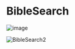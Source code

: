 # BibleSearch


![image](https://github.com/Lucas-Jacobsen/BibleSearch/assets/97192501/aa11104e-00b9-41fd-9a82-d71031ebb9d7)

![BibleSearch2](https://github.com/Lucas-Jacobsen/BibleSearch/assets/97192501/d7d0c5f1-21ee-4d68-a0ce-959d5acd6dea)
